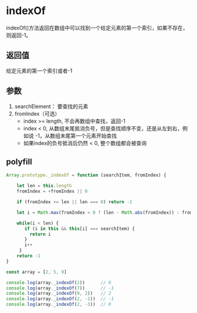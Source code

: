 # indexOf

indexOf()方法返回在数组中可以找到一个给定元素的第一个索引，如果不存在，则返回-1。

## 返回值

给定元素的第一个索引或者-1

## 参数

1. searchElement： 要查找的元素
2. fromIndex（可选）
   + index >= length, 不会再数组中查找，返回-1
   + index < 0, 从数组末尾抵消负号，但是查找顺序不变，还是从左到右，例如说 -1，从数组末尾第一个元素开始查找
   + 如果index的负号抵消后仍然 < 0, 整个数组都会被查询

## polyfill

```js
Array.prototype._indexOf = function (searchItem, fromIndex) {

    let len = this.length
    fromIndex = +fromIndex || 0

    if (fromIndex >= len || len === 0) return -1

    let i = Math.max(fromIndex < 0 ? (len - Math.abs(fromIndex)) : fromIndex, 0)

    while(i < len) {
       if (i in this && this[i] === searchItem) {
         return i
       }
       i++
     }
    return -1
}

const array = [2, 5, 9]

console.log(array._indexOf(2))      // 0
console.log(array._indexOf(7))      // -1
console.log(array._indexOf(9, 2))   // 2
console.log(array._indexOf(2, -1))  // -1
console.log(array._indexOf(2, -3))  // 0
```